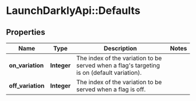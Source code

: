 # LaunchDarklyApi::Defaults

## Properties
Name | Type | Description | Notes
------------ | ------------- | ------------- | -------------
**on_variation** | **Integer** | The index of the variation to be served when a flag&#39;s targeting is on (default variation). | 
**off_variation** | **Integer** | The index of the variation to be served when a flag is off. | 


